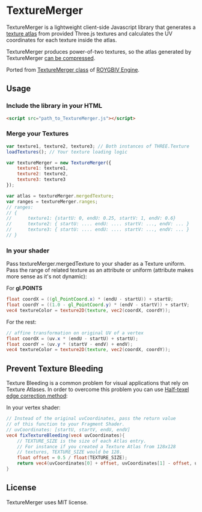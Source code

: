 # TextureMerger
TextureMerger is a lightweight client-side Javascript library that generates a [texture atlas](https://en.wikipedia.org/wiki/Texture_atlas) from provided Three.js textures and calculates the UV coordinates for each texture inside the atlas.

TextureMerger produces power-of-two textures, so the atlas generated by TextureMerger [can be compressed](https://en.wikipedia.org/wiki/Texture_compression).

Ported from [TextureMerger class](https://github.com/oguzeroglu/ROYGBIV/blob/master/js/handler/TextureMerger.js) of [ROYGBIV Engine](https://github.com/oguzeroglu/ROYGBIV).

## Usage

### Include the library in your HTML

```HTML
<script src="path_to_TextureMerger.js"></script>
```

### Merge your Textures
```Javascript
var texture1, texture2, texture3; // Both instances of THREE.Texture
loadTextures(); // Your texture loading logic

var textureMerger = new TextureMerger({
	texture1: texture1,
	texture2: texture2,
	texture3: texture3
});

var atlas = textureMerger.mergedTexture;
var ranges = textureMerger.ranges;
// ranges:
// {
//		texture1: {startU: 0, endU: 0.25, startV: 1, endV: 0.6}
// 		texture2: { startU: .... endU: .... startV: ..., endV: ... }
//      texture3: { startU: .... endU: .... startV: ..., endV: ... }
// }
```
### In your shader

Pass textureMerger.mergedTexture to your shader as a Texture uniform. Pass the range of related texture as an attribute or uniform (attribute makes more sense as it's not dynamic):

For **gl.POINTS**
```GLSL
float coordX = ((gl_PointCoord.x) * (endU - startU)) + startU;
float coordY = ((1.0 - gl_PointCoord.y) * (endV - startV)) + startV;
vec4 textureColor = texture2D(texture, vec2(coordX, coordY));
```
For the rest:
```GLSL
// affine transformation on original UV of a vertex
float coordX = (uv.x * (endU - startU) + startU);
float coordY = (uv.y * (startV - endV) + endV);
vec4 textureColor = texture2D(texture, vec2(coordX, coordY));
```

## Prevent Texture Bleeding
Texture Bleeding is a common problem for visual applications that rely on Texture Atlases. In order to overcome this problem you can use [Half-texel edge correction method](http://drilian.com/2008/11/25/understanding-half-pixel-and-half-texel-offsets/):

In your vertex shader:

```GLSL
// Instead of the original uvCoordinates, pass the return value
// of this function to your Fragment Shader.
// uvCoordinates: [startU, startV, endU, endV]
vec4 fixTextureBleeding(vec4 uvCoordinates){
	// TEXTURE_SIZE is the size of each Atlas entry.
	// For instance if you created a Texture Atlas from 128x128
	// textures, TEXTURE_SIZE would be 128.
	float offset = 0.5 / float(TEXTURE_SIZE);
	return vec4(uvCoordinates[0] + offset, uvCoordinates[1] - offset, uvCoordinates[2] - offset, uvCoordinates[3] + offset);
}
```

## License
TextureMerger uses MIT license.
